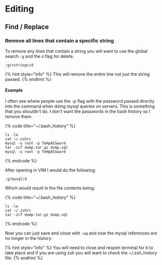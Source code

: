 # Editing

## Find / Replace

### Remove all lines that contain a specific string

To remove any lines that contain a string you will want to use the global search `:g` and the `d` flag for delete.

```text
:g/<string>/d
```

{% hint style="info" %}
This will remove the entire line not just the string passed.
{% endhint %}

#### Example

I often see where people use the -p flag with the password passed directly into the command when doing mysql queries on servers. This is something that you shouldn't do. I don't want the passwords in the bash history so I remove them.

{% code title="~/.bash\_history" %}
```text
ls -la
cat ~/.zshrc
mysql -u root -p TeHpASSword
tar -zcf dump.tar.gz dump.sql
mysql -u root -p TeHpASSword
```
{% endcode %}

After opening in VIM I would do the following:

```text
:g/mysql/d
```

Which would result in the file contents being:

{% code title="~/.bash\_history" %}
```text
ls -la
cat ~/.zshrc
tar -zcf dump.tar.gz dump.sql
```
{% endcode %}

Now you can just save and close with `:wq` and now the mysql references are no longer in the history.

{% hint style="info" %}
You will need to close and reopen terminal for it to take place and if you are using zsh you will want to check the ~/.zsh\_history file.
{% endhint %}



